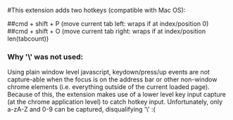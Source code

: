 #This extension adds two hotkeys (compatible with Mac OS):

##cmd + shift + P  (move current tab left: wraps if at index/position 0)
##cmd + shift + O  (move current tab right: wraps if at index/position len(tabcount))

### Why '\\' was not used:
Using plain window level javascript, keydown/press/up events are not capture-able when the focus is on the address bar or other non-window chrome elements (i.e. everything outside of the current loaded page). Because of this, the extension makes use of a lower level key input capture (at the chrome application level) to catch hotkey input. Unfortunately, only a-zA-Z and 0-9 can be captured, disqualifying '\\' :(

